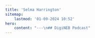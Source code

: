 ```yaml
---
title: 'Selma Harrington'
sitemap:
    lastmod: '01-09-2024 10:52'
hero:
    content: "---\n## DigiNEB Podcast"
---
```


